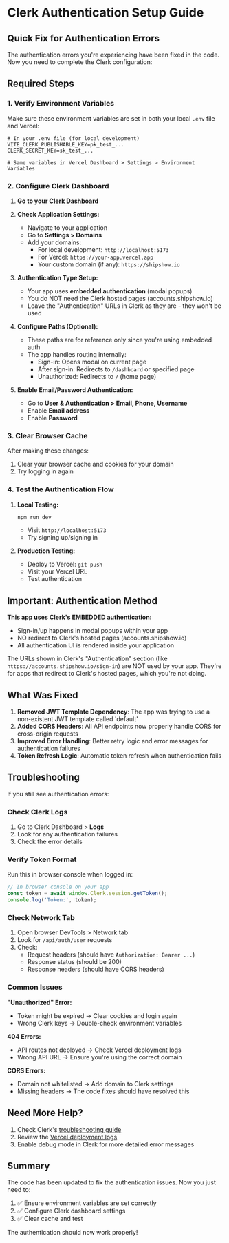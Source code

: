# Clerk Authentication Setup Guide

## Quick Fix for Authentication Errors

The authentication errors you're experiencing have been fixed in the code. Now you need to complete the Clerk configuration:

## Required Steps

### 1. Verify Environment Variables

Make sure these environment variables are set in both your local `.env` file and Vercel:

```env
# In your .env file (for local development)
VITE_CLERK_PUBLISHABLE_KEY=pk_test_...
CLERK_SECRET_KEY=sk_test_...

# Same variables in Vercel Dashboard > Settings > Environment Variables
```

### 2. Configure Clerk Dashboard

1. **Go to your [Clerk Dashboard](https://dashboard.clerk.com)**

2. **Check Application Settings:**
   - Navigate to your application
   - Go to **Settings > Domains**
   - Add your domains:
     - For local development: `http://localhost:5173`
     - For Vercel: `https://your-app.vercel.app`
     - Your custom domain (if any): `https://shipshow.io`

3. **Authentication Type Setup:**
   - Your app uses **embedded authentication** (modal popups)
   - You do NOT need the Clerk hosted pages (accounts.shipshow.io)
   - Leave the "Authentication" URLs in Clerk as they are - they won't be used

4. **Configure Paths (Optional):**
   - These paths are for reference only since you're using embedded auth
   - The app handles routing internally:
     - Sign-in: Opens modal on current page
     - After sign-in: Redirects to `/dashboard` or specified page
     - Unauthorized: Redirects to `/` (home page)

5. **Enable Email/Password Authentication:**
   - Go to **User & Authentication > Email, Phone, Username**
   - Enable **Email address**
   - Enable **Password**

### 3. Clear Browser Cache

After making these changes:
1. Clear your browser cache and cookies for your domain
2. Try logging in again

### 4. Test the Authentication Flow

1. **Local Testing:**
   ```bash
   npm run dev
   ```
   - Visit `http://localhost:5173`
   - Try signing up/signing in

2. **Production Testing:**
   - Deploy to Vercel: `git push`
   - Visit your Vercel URL
   - Test authentication

## Important: Authentication Method

**This app uses Clerk's EMBEDDED authentication:**
- Sign-in/up happens in modal popups within your app
- NO redirect to Clerk's hosted pages (accounts.shipshow.io)
- All authentication UI is rendered inside your application

The URLs shown in Clerk's "Authentication" section (like `https://accounts.shipshow.io/sign-in`) are NOT used by your app. They're for apps that redirect to Clerk's hosted pages, which you're not doing.

## What Was Fixed

1. **Removed JWT Template Dependency**: The app was trying to use a non-existent JWT template called 'default'
2. **Added CORS Headers**: All API endpoints now properly handle CORS for cross-origin requests
3. **Improved Error Handling**: Better retry logic and error messages for authentication failures
4. **Token Refresh Logic**: Automatic token refresh when authentication fails

## Troubleshooting

If you still see authentication errors:

### Check Clerk Logs
1. Go to Clerk Dashboard > **Logs**
2. Look for any authentication failures
3. Check the error details

### Verify Token Format
Run this in browser console when logged in:
```javascript
// In browser console on your app
const token = await window.Clerk.session.getToken();
console.log('Token:', token);
```

### Check Network Tab
1. Open browser DevTools > Network tab
2. Look for `/api/auth/user` requests
3. Check:
   - Request headers (should have `Authorization: Bearer ...`)
   - Response status (should be 200)
   - Response headers (should have CORS headers)

### Common Issues

**"Unauthorized" Error:**
- Token might be expired → Clear cookies and login again
- Wrong Clerk keys → Double-check environment variables

**404 Errors:**
- API routes not deployed → Check Vercel deployment logs
- Wrong API URL → Ensure you're using the correct domain

**CORS Errors:**
- Domain not whitelisted → Add domain to Clerk settings
- Missing headers → The code fixes should have resolved this

## Need More Help?

1. Check Clerk's [troubleshooting guide](https://clerk.com/docs/troubleshooting)
2. Review the [Vercel deployment logs](https://vercel.com/dashboard)
3. Enable debug mode in Clerk for more detailed error messages

## Summary

The code has been updated to fix the authentication issues. Now you just need to:
1. ✅ Ensure environment variables are set correctly
2. ✅ Configure Clerk dashboard settings
3. ✅ Clear cache and test

The authentication should now work properly!
